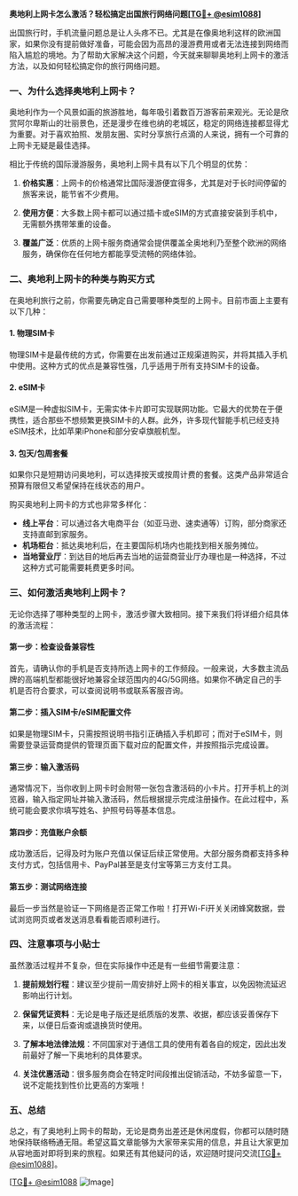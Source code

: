 **奥地利上网卡怎么激活？轻松搞定出国旅行网络问题[[TG💪+ @esim1088](https://t.me/s/esim1088)]**

出国旅行时，手机流量问题总是让人头疼不已。尤其是在像奥地利这样的欧洲国家，如果你没有提前做好准备，可能会因为高昂的漫游费用或者无法连接到网络而陷入尴尬的境地。为了帮助大家解决这个问题，今天就来聊聊奥地利上网卡的激活方法，以及如何轻松搞定你的旅行网络问题。

### 一、为什么选择奥地利上网卡？

奥地利作为一个风景如画的旅游胜地，每年吸引着数百万游客前来观光。无论是欣赏阿尔卑斯山的壮丽景色，还是漫步在维也纳的老城区，稳定的网络连接都显得尤为重要。对于喜欢拍照、发朋友圈、实时分享旅行点滴的人来说，拥有一个可靠的上网卡无疑是最佳选择。

相比于传统的国际漫游服务，奥地利上网卡具有以下几个明显的优势：

1. **价格实惠**：上网卡的价格通常比国际漫游便宜得多，尤其是对于长时间停留的旅客来说，能节省不少费用。
   
2. **使用方便**：大多数上网卡都可以通过插卡或eSIM的方式直接安装到手机中，无需额外携带笨重的设备。

3. **覆盖广泛**：优质的上网卡服务商通常会提供覆盖全奥地利乃至整个欧洲的网络服务，确保你在任何地方都能享受流畅的网络体验。

### 二、奥地利上网卡的种类与购买方式

在奥地利旅行之前，你需要先确定自己需要哪种类型的上网卡。目前市面上主要有以下几种：

#### 1. 物理SIM卡
物理SIM卡是最传统的方式，你需要在出发前通过正规渠道购买，并将其插入手机中使用。这种方式的优点是兼容性强，几乎适用于所有支持SIM卡的设备。

#### 2. eSIM卡
eSIM是一种虚拟SIM卡，无需实体卡片即可实现联网功能。它最大的优势在于便携性，适合那些不想频繁更换SIM卡的人群。此外，许多现代智能手机已经支持eSIM技术，比如苹果iPhone和部分安卓旗舰机型。

#### 3. 包天/包周套餐
如果你只是短期访问奥地利，可以选择按天或按周计费的套餐。这类产品非常适合预算有限但又希望保持在线状态的用户。

购买奥地利上网卡的方式也非常多样化：
- **线上平台**：可以通过各大电商平台（如亚马逊、速卖通等）订购，部分商家还支持直邮到家服务。
- **机场柜台**：抵达奥地利后，在主要国际机场内也能找到相关服务摊位。
- **当地营业厅**：到达目的地后再去当地的运营商营业厅办理也是一种选择，不过这种方式可能需要耗费更多时间。

### 三、如何激活奥地利上网卡？

无论你选择了哪种类型的上网卡，激活步骤大致相同。接下来我们将详细介绍具体的激活流程：

#### 第一步：检查设备兼容性
首先，请确认你的手机是否支持所选上网卡的工作频段。一般来说，大多数主流品牌的高端机型都能很好地兼容全球范围内的4G/5G网络。如果你不确定自己的手机是否符合要求，可以查阅说明书或联系客服咨询。

#### 第二步：插入SIM卡/eSIM配置文件
如果是物理SIM卡，只需按照说明书指引正确插入手机即可；而对于eSIM卡，则需要登录运营商提供的管理页面下载对应的配置文件，并按照指示完成设置。

#### 第三步：输入激活码
通常情况下，当你收到上网卡时会附带一张包含激活码的小卡片。打开手机上的浏览器，输入指定网址并输入激活码，然后根据提示完成注册操作。在此过程中，系统可能会要求你填写姓名、护照号码等基本信息。

#### 第四步：充值账户余额
成功激活后，记得及时为账户充值以保证后续正常使用。大部分服务商都支持多种支付方式，包括信用卡、PayPal甚至是支付宝等第三方支付工具。

#### 第五步：测试网络连接
最后一步当然是验证一下网络是否正常工作啦！打开Wi-Fi开关关闭蜂窝数据，尝试浏览网页或者发送消息看看能否顺利进行。

### 四、注意事项与小贴士

虽然激活过程并不复杂，但在实际操作中还是有一些细节需要注意：

1. **提前规划行程**：建议至少提前一周安排好上网卡的相关事宜，以免因物流延迟影响出行计划。
   
2. **保留凭证资料**：无论是电子版还是纸质版的发票、收据，都应该妥善保存下来，以便日后查询或退换货时使用。

3. **了解本地法律法规**：不同国家对于通信工具的使用有着各自的规定，因此出发前最好了解一下奥地利的具体要求。

4. **关注优惠活动**：很多服务商会在特定时间段推出促销活动，不妨多留意一下，说不定能找到性价比更高的方案哦！

### 五、总结

总之，有了奥地利上网卡的帮助，无论是商务出差还是休闲度假，你都可以随时随地保持联络畅通无阻。希望这篇文章能够为大家带来实用的信息，并且让大家更加从容地面对即将到来的旅程。如果还有其他疑问的话，欢迎随时提问交流[[TG💪+ @esim1088](https://t.me/s/esim1088)]。

[[TG💪+ @esim1088](https://t.me/s/esim1088) ![Image](https://i.postimg.cc/4NQfJmqS/Snipaste-2025-05-13-00-14-12.png)]